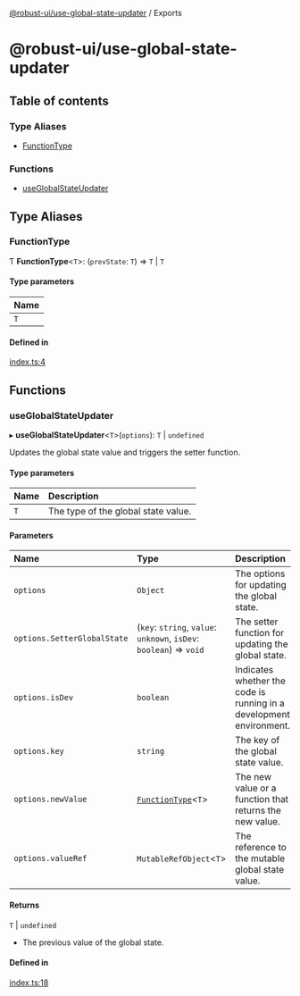 [@robust-ui/use-global-state-updater](README.md) / Exports

# @robust-ui/use-global-state-updater

## Table of contents

### Type Aliases

- [FunctionType](modules.md#functiontype)

### Functions

- [useGlobalStateUpdater](modules.md#useglobalstateupdater)

## Type Aliases

### FunctionType

Ƭ **FunctionType**\<`T`\>: (`prevState`: `T`) => `T` \| `T`

#### Type parameters

| Name |
| :--- |
| `T`  |

#### Defined in

[index.ts:4](https://github.com/nahuelRosas/robust-ui/blob/bbc15f2/packages/hooks/use-global-state-updater/src/index.ts#L4)

## Functions

### useGlobalStateUpdater

▸ **useGlobalStateUpdater**\<`T`\>(`options`): `T` \| `undefined`

Updates the global state value and triggers the setter function.

#### Type parameters

| Name | Description                         |
| :--- | :---------------------------------- |
| `T`  | The type of the global state value. |

#### Parameters

| Name                        | Type                                                                | Description                                                         |
| :-------------------------- | :------------------------------------------------------------------ | :------------------------------------------------------------------ |
| `options`                   | `Object`                                                            | The options for updating the global state.                          |
| `options.SetterGlobalState` | (`key`: `string`, `value`: `unknown`, `isDev`: `boolean`) => `void` | The setter function for updating the global state.                  |
| `options.isDev`             | `boolean`                                                           | Indicates whether the code is running in a development environment. |
| `options.key`               | `string`                                                            | The key of the global state value.                                  |
| `options.newValue`          | [`FunctionType`](modules.md#functiontype)\<`T`\>                    | The new value or a function that returns the new value.             |
| `options.valueRef`          | `MutableRefObject`\<`T`\>                                           | The reference to the mutable global state value.                    |

#### Returns

`T` \| `undefined`

- The previous value of the global state.

#### Defined in

[index.ts:18](https://github.com/nahuelRosas/robust-ui/blob/bbc15f2/packages/hooks/use-global-state-updater/src/index.ts#L18)
